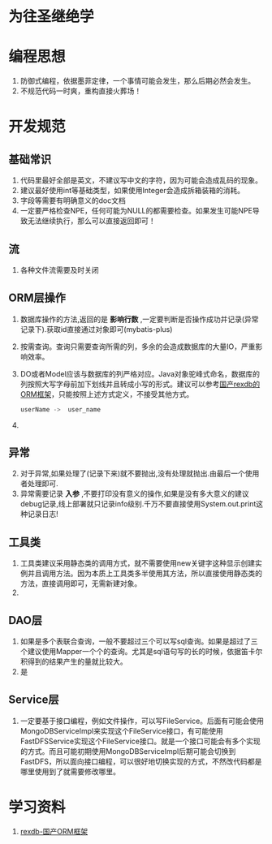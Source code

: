 为往圣继绝学
====

# 编程思想
1. 防御式编程，依据墨菲定律，一个事情可能会发生，那么后期必然会发生。
2. 不规范代码一时爽，重构直接火葬场！

# 开发规范

## 基础常识
1. 代码里最好全部是英文，不建议写中文的字符，因为可能会造成乱码的现象。
1. 建议最好使用int等基础类型，如果使用Integer会造成拆箱装箱的消耗。
2. 字段等需要有明确意义的doc文档
3. 一定要严格检查NPE，任何可能为NULL的都需要检查。如果发生可能NPE导致无法继续执行，那么可以直接返回即可！

## 流
1. 各种文件流需要及时关闭



## ORM层操作

1. 数据库操作的方法,返回的是 **影响行数** ,一定要判断是否操作成功并记录(异常记录下).获取id直接通过对象即可(mybatis-plus)

2. 按需查询。查询只需要查询所需的列，多余的会造成数据库的大量IO，严重影响效率。

3. DO或者Model应该与数据库的列严格对应。Java对象驼峰式命名，数据库的列按照大写字母前加下划线并且转成小写的形式。建议可以参考[国产rexdb的ORM框架](https://gitee.com/rexsoft/rexdb)，只能按照上述方式定义，不接受其他方式。

   ```java
   userName ->  user_name
   ```

   

4. 

## 异常
2. 对于异常,如果处理了(记录下来)就不要抛出,没有处理就抛出.由最后一个使用者处理即可.
3. 异常需要记录 **入参** ,不要打印没有意义的操作,如果是没有多大意义的建议debug记录,线上部署就只记录info级别.千万不要直接使用System.out.print这种记录日志!

## 工具类
1. 工具类建议采用静态类的调用方式，就不需要使用new关键字这种显示创建实例并且调用方法。因为本质上工具类多半使用其方法，所以直接使用静态类的方法，直接调用即可，无需新建对象。
2. 

## DAO层

1. 如果是多个表联合查询，一般不要超过三个可以写sql查询。如果是超过了三个建议使用Mapper一个个的查询。尤其是sql语句写的长的时候，依据笛卡尔积得到的结果产生的量就比较大。
2. 是

## Service层

1. 一定要基于接口编程，例如文件操作，可以写FileService。后面有可能会使用MongoDBServiceImpl来实现这个FileService接口，有可能使用FastDFSService实现这个FileService接口。就是一个接口可能会有多个实现的方式。而且可能初期使用MongoDBServiceImpl后期可能会切换到FastDFS，所以面向接口编程，可以很好地切换实现的方式，不然改代码都是哪里使用到了就需要修改哪里。



# 学习资料

1. [rexdb-国产ORM框架](http://db.rex-soft.org/)